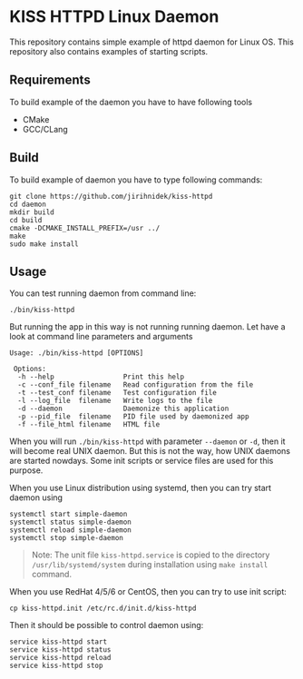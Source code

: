 # KISS HTTPD Linux Daemon

This repository contains simple example of httpd daemon for Linux OS.
This repository also contains examples of starting scripts. 

## Requirements

To build example of the daemon you have to have following tools

* CMake
* GCC/CLang

## Build

To build example of daemon you have to type following commands:

    git clone https://github.com/jirihnidek/kiss-httpd
    cd daemon
    mkdir build
    cd build
    cmake -DCMAKE_INSTALL_PREFIX=/usr ../
    make
    sudo make install

## Usage

You can test running daemon from command line:

    ./bin/kiss-httpd

But running the app in this way is not running running daemon. Let
have a look at command line parameters and arguments

    Usage: ./bin/kiss-httpd [OPTIONS]

     Options:
      -h --help                 Print this help
      -c --conf_file filename   Read configuration from the file
      -t --test_conf filename   Test configuration file
      -l --log_file  filename   Write logs to the file
      -d --daemon               Daemonize this application
      -p --pid_file  filename   PID file used by daemonized app
      -f --file_html filename   HTML file

When you will run `./bin/kiss-httpd` with parameter `--daemon` or `-d`, then
it will become real UNIX daemon. But this is not the way, how UNIX daemons
are started nowdays. Some init scripts or service files are used for
this purpose.

When you use Linux distribution using systemd, then you can try start daemon using

    systemctl start simple-daemon
    systemctl status simple-daemon
    systemctl reload simple-daemon
    systemctl stop simple-daemon

> Note: The unit file `kiss-httpd.service` is copied to the directory
`/usr/lib/systemd/system` during installation using `make install` command.

When you use RedHat 4/5/6 or CentOS, then you can try to use init script:

    cp kiss-httpd.init /etc/rc.d/init.d/kiss-httpd

Then it should be possible to control daemon using:

    service kiss-httpd start
    service kiss-httpd status
    service kiss-httpd reload
    service kiss-httpd stop
